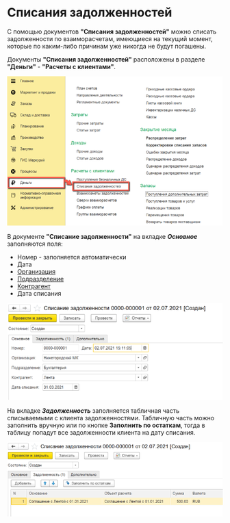 # Списания задолженностей

С помощью документов **"Списания задолженностей"** можно списать задолженности по взаиморасчетам, имеющиеся на текущий момент, которые по каким-либо причинам уже никогда не будут погашены.

Документы **"Списания задолженностей"** расположены в разделе **"Деньги"** - **"Расчеты с клиентами"**.

[![1][1]][1]

В документе **"Списание задолженности"** на вкладке ***Основное*** заполняются поля:

- Номер - заполняется автоматически
- Дата
- [Организация](../CommonInformation/Organization.md)
- [Подразделение](../CommonInformation/Department.md)
- [Контрагент](../CommonInformation/Contractor.md)
- Дата списания

[![2][2]][2]

На вкладке ***Задолженность*** заполняется табличная часть списываемыми с клиента задолженностями. Табличную часть можно заполнить вручную или по кнопке **Заполнить по остаткам**, тогда в таблицу попадут все задолженности клиента на дату списания.

[![3][3]][3]

[1]: DebtWriteOff.assets/1.png
[2]: DebtWriteOff.assets/2.png
[3]: DebtWriteOff.assets/3.png